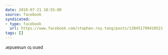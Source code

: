 ```yaml
---
date: 2010-07-21 18:55:00
source: facebook
syndicated:
- type: facebook
  url: https://www.facebook.com/stephen.roy.tang/posts/139451799410521
tags: []
---
```


ɹɐpuɐɐɯn oʇ ouɐd